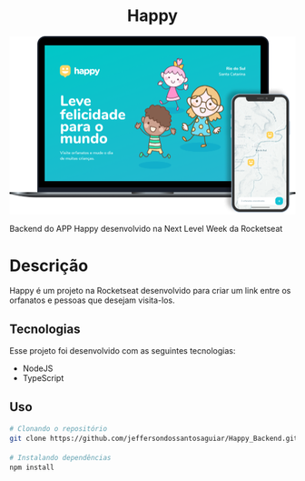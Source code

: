 <h1 align="center">Happy</h1>

<img src="https://raw.githubusercontent.com/rocketseat-education/nlw-03-omnistack/master/.github/happy.png" />

Backend do APP Happy desenvolvido na Next Level Week da Rocketseat

# Descrição

Happy é um projeto na Rocketseat desenvolvido para criar um link entre os orfanatos e pessoas que desejam visita-los.

## Tecnologias 

Esse projeto foi desenvolvido com as seguintes tecnologias:

 - NodeJS
 - TypeScript

## Uso

``` bash
# Clonando o repositório
git clone https://github.com/jeffersondossantosaguiar/Happy_Backend.git

# Instalando dependências
npm install
````
